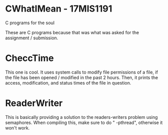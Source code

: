 # CWhatIMean - 17MIS1191
C programs for the soul

These are C programs because that was what was asked for the assignment / submission.

# CheccTime
This one is cool. It uses system calls to modify file permissions of a file, if the file has been opened / modified in the past 2 hours. Then, it prints the access, modification, and status times of the file in question.

# ReaderWriter
This is basically providing a solution to the readers-writers problem using semaphores. When compiling this, make sure to do " -pthread", otherwise it won't work.
